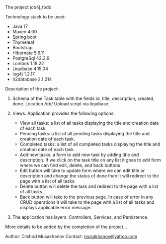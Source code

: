 The project job4j_todo

Technology stack to be used: 
- Java 17
- Maven 4.00
- Spring boot
- Thymeleaf
- Bootstrap
- Hibernate 5.6.11
- PostgreSql 42.2.9
- Lombok 1.18.22
- Liquibase 4.15.04
- log4j 1.2.17
- h2database 2.1.214


Description of the project:
1. Schema of the Task table with the fields id, title, description, created, done. 
   Location /db/
   Upload script via liquibase.

2. Views.
   Application provides the following options:
   - View all tasks:  a list of all tasks displaying the title and creation date of each task.
   - Pending tasks: a list of all pending tasks displaying the title and creation date of each task.
   - Completed tasks: a list of all completed tasks displaying the title and creation date of each task.
   - Add new tasks: a form to add new task by adding title and description.
   If we click on the task title on any list it goes to edit form where we can find edit, delete, and back buttons
   - Edit button will take to update form where we can edit title or description and change the status of done then it
     will redirect to the page with a list of all tasks.
   - Delete button will delete the task and redirect to the page with a list of all tasks.
   - Back button will take to the previous page.
   In case of error in any CRUD operations it will take to the page with a list of all tasks and displays applicable error message. 

3. The application has layers: Controllers, Services, and Persistence.

More details to be added by the completion of the project...

Author: Dilshod Musakhanov
Contact: musakhanov@yahoo.com